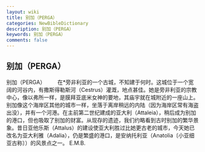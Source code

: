 ```yaml
---
layout: wiki
title: 别加（PERGA）
categories: NewBibleDictionary
description: 别加（PERGA）
keywords: 别加（PERGA）
comments: false
---
```


## 别加（PERGA）



别加（PERGA）
　　在*旁非利亚的一个古城，不知建于何时。这城位于一个宽阔的河谷内，有撒斯得勒斯河（Cestrus）灌溉，地点甚佳。她是旁非利亚的宗教中心，像以弗所一样，是膜拜亚底米女神的要地，其庙宇就在城附近的一座山上。别加像这个海岸区其他的城市一样，坐落于离岸稍远的内陆（因为海岸区常有海盗出没），并有一个河港。在主前第二世纪建成的亚大利（Attaleia），稍后成为别加的港口，但也吸取了别加的财富。从现存的遗迹，我们约略看到古时别加的繁华景象。昔日亚他乐斯（Attalus）的建设使亚大利胜过比她更古老的城市，今天她已改名为亚大利雅（Adalia），仍是繁盛的港口，是安纳托利亚（Anatolia〔小亚细亚古称〕）的风景点之一。
E.M.B.




